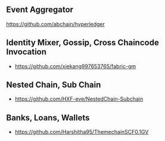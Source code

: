 ## Event Aggregator
https://github.com/abchain/hyperledger

## Identity Mixer, Gossip, Cross Chaincode Invocation
- https://github.com/xiekang997653765/fabric-gm

## Nested Chain, Sub Chain
- https://github.com/HXF-eve/NestedChain-Subchain

## Banks, Loans, Wallets 
- https://github.com/Harshitha95/ThemechainSCF0.1GV
